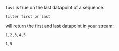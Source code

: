 `last` is true on the last datapoint of a sequence.

```
filter first or last
```

will return the first and last datapoint in your stream:

```
1,2,3,4,5
```

```
1,5
```
